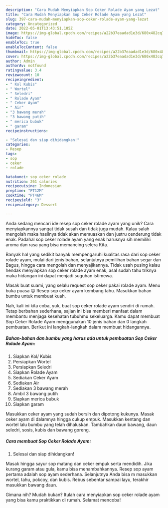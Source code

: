 ```yaml
---
description: "Cara Mudah Menyiapkan Sop Ceker Rolade Ayam yang Lezat"
title: "Cara Mudah Menyiapkan Sop Ceker Rolade Ayam yang Lezat"
slug: 397-cara-mudah-menyiapkan-sop-ceker-rolade-ayam-yang-lezat
category: Uncategorized
date: 2022-05-01T13:43:51.105Z
image: https://img-global.cpcdn.com/recipes/a22b37eaadad1e3d/680x482cq70/sop-ceker-rolade-ayam-foto-resep-utama.jpg
hideToc: false
enableToc: true
enableTocContent: false
thumbnail: https://img-global.cpcdn.com/recipes/a22b37eaadad1e3d/680x482cq70/sop-ceker-rolade-ayam-foto-resep-utama.jpg
cover: https://img-global.cpcdn.com/recipes/a22b37eaadad1e3d/680x482cq70/sop-ceker-rolade-ayam-foto-resep-utama.jpg
author: Admin
authorAv: notfound
ratingvalue: 3.4
reviewcount: 10
recipeingredient:
- " Kol Kubis"
- " Wortel"
- " Seledri"
- " Rolade Ayam"
- " Ceker Ayam"
- " Air"
- "3 bawang merah"
- "3 bawang putih"
- " merica bubuk"
- " garam"
recipeinstructions:

- "Selesai dan siap dihidangkan!"
categories:
- Resep
tags:
- sop
- ceker
- rolade

katakunci: sop ceker rolade 
nutrition: 261 calories
recipecuisine: Indonesian
preptime: "PT12M"
cooktime: "PT46M"
recipeyield: "3"
recipecategory: Dessert

---
```





Anda sedang mencari ide resep sop ceker rolade ayam yang unik? Cara menyiapkannya sangat tidak susah dan tidak juga mudah. Kalau salah mengolah maka hasilnya tidak akan memuaskan dan justru cenderung tidak enak. Padahal sop ceker rolade ayam yang enak harusnya sih memiliki aroma dan rasa yang bisa memancing selera Kita.





Banyak hal yang sedikit banyak mempengaruhi kualitas rasa dari sop ceker rolade ayam, mulai dari jenis bahan, selanjutnya pemilihan bahan segar dan Bagus, hingga cara mengolah dan menyajikannya. Tidak usah pusing kalau hendak menyiapkan sop ceker rolade ayam enak,      asal sudah tahu triknya maka hidangan ini dapat menjadi suguhan istimewa.














Masak buat suami, yang selalu request sop ceker pakai rolade ayam. Menu buka puasa 😊 Resep sop ceker ayam kembang tahu. Masukkan bahan bumbu untuk membuat kuah.






Nah, kali ini kita coba, yuk, buat sop ceker rolade ayam sendiri di rumah. Tetap berbahan sederhana, sajian ini bisa memberi manfaat dalam membantu menjaga kesehatan tubuhmu sekeluarga. Kamu dapat membuat Sop Ceker Rolade Ayam menggunakan 10 jenis bahan dan 0 langkah pembuatan. Berikut ini langkah-langkah dalam membuat hidangannya.

<!--inarticleads1-->

##### Bahan-bahan dan bumbu yang harus ada untuk pembuatan Sop Ceker Rolade Ayam:

1. Siapkan  Kol/ Kubis
1. Persiapkan  Wortel
1. Persiapkan  Seledri
1. Siapkan  Rolade Ayam
1. Sediakan  Ceker Ayam
1. Sediakan  Air
1. Sediakan 3 bawang merah
1. Ambil 3 bawang putih
1. Siapkan  merica bubuk
1. Siapkan  garam


Masukkan ceker ayam yang sudah bersih dan dipotong kukunya. Masak ceker ayam di dalamnya hingga cukup empuk. Masukkan kentang dan wortel lalu bumbu yang telah dihaluskan. Tambahkan daun bawang, daun seledri, sosis, kubis dan bawang goreng. 

<!--inarticleads2-->

##### Cara membuat Sop Ceker Rolade Ayam:


1. Selesai dan siap dihidangkan!

Masak hingga sayur sop matang dan ceker empuk serta mendidih. Jika kurang garam atau gula, kamu bisa menambahkannya. Resep sop ayam pertama adalah sop ayam sederhana. Selanjutnya Anda bisa m masukkan wortel, tahu, pokcoy, dan kubis. Rebus sebentar sampai layu, terakhir masukkan bawang daun. 

Gimana nih? Mudah bukan? Itulah cara menyiapkan sop ceker rolade ayam yang bisa kamu praktikkan di rumah. Selamat mencoba!
